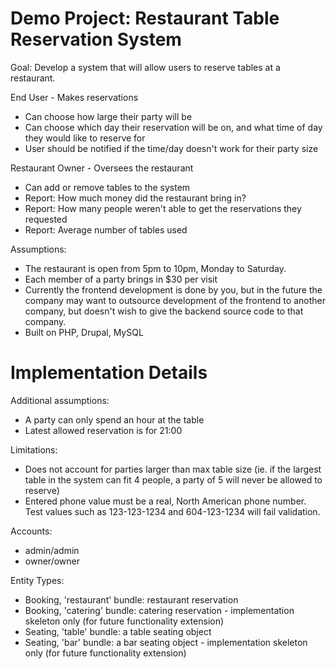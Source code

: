 Demo Project: Restaurant Table Reservation System
=====
Goal:
  Develop a system that will allow users to reserve tables at a restaurant.

End User - Makes reservations
- Can choose how large their party will be
- Can choose which day their reservation will be on, and what time of day they would like to reserve for
- User should be notified if the time/day doesn't work for their party size

Restaurant Owner - Oversees the restaurant
- Can add or remove tables to the system
- Report: How much money did the restaurant bring in?
- Report: How many people weren't able to get the reservations they requested
- Report: Average number of tables used

Assumptions:
- The restaurant is open from 5pm to 10pm, Monday to Saturday. 
- Each member of a party brings in $30 per visit
- Currently the frontend development is done by you, but in the future the company may want to outsource development of the frontend to another company, but doesn't wish to give the backend source code to that company.
- Built on PHP, Drupal, MySQL

Implementation Details
=====
Additional assumptions:
- A party can only spend an hour at the table
- Latest allowed reservation is for 21:00

Limitations:
- Does not account for parties larger than max table size (ie. if the largest table in the system can fit 4 people, a party of 5 will never be allowed to reserve)
- Entered phone value must be a real, North American phone number. Test values such as 123-123-1234 and 604-123-1234 will fail validation.

Accounts:
- admin/admin
- owner/owner

Entity Types:
- Booking, 'restaurant' bundle: restaurant reservation
- Booking, 'catering' bundle: catering reservation - implementation skeleton only (for future functionality extension)
- Seating, 'table' bundle: a table seating object
- Seating, 'bar' bundle: a bar seating object - implementation skeleton only (for future functionality extension)